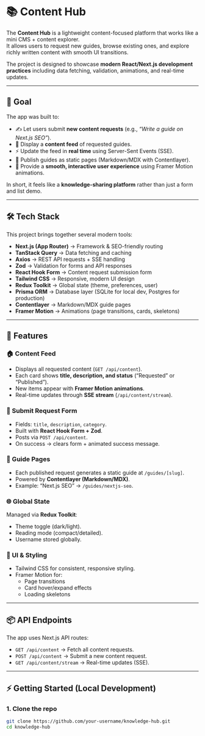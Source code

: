 # 📚 Content Hub

The **Content Hub** is a lightweight content-focused platform that works like a mini CMS + content explorer.  
It allows users to request new guides, browse existing ones, and explore richly written content with smooth UI transitions.  

The project is designed to showcase **modern React/Next.js development practices** including data fetching, validation, animations, and real-time updates.

---

## 🎯 Goal
The app was built to:
- ✍️ Let users submit **new content requests** (e.g., *“Write a guide on Next.js SEO”*).  
- 📰 Display a **content feed** of requested guides.  
- ⚡ Update the feed in **real time** using Server-Sent Events (SSE).  
- 📖 Publish guides as static pages (Markdown/MDX with Contentlayer).  
- 🎨 Provide a **smooth, interactive user experience** using Framer Motion animations.  

In short, it feels like a **knowledge-sharing platform** rather than just a form and list demo.  

---

## 🛠️ Tech Stack
This project brings together several modern tools:

- **Next.js (App Router)** → Framework & SEO-friendly routing  
- **TanStack Query** → Data fetching and caching  
- **Axios** → REST API requests + SSE handling  
- **Zod** → Validation for forms and API responses  
- **React Hook Form** → Content request submission form  
- **Tailwind CSS** → Responsive, modern UI design  
- **Redux Toolkit** → Global state (theme, preferences, user)  
- **Prisma ORM** → Database layer (SQLite for local dev, Postgres for production)  
- **Contentlayer** → Markdown/MDX guide pages  
- **Framer Motion** → Animations (page transitions, cards, skeletons)  

---

## 🚀 Features

### 🏠 Content Feed
- Displays all requested content (`GET /api/content`).  
- Each card shows **title, description, and status** (“Requested” or “Published”).  
- New items appear with **Framer Motion animations**.  
- Real-time updates through **SSE stream** (`/api/content/stream`).  

### 📝 Submit Request Form
- Fields: `title`, `description`, `category`.  
- Built with **React Hook Form + Zod**.  
- Posts via `POST /api/content`.  
- On success → clears form + animated success message.  

### 📖 Guide Pages
- Each published request generates a static guide at `/guides/[slug]`.  
- Powered by **Contentlayer (Markdown/MDX)**.  
- Example: “Next.js SEO” → `/guides/nextjs-seo`.  

### 🌐 Global State
Managed via **Redux Toolkit**:  
- Theme toggle (dark/light).  
- Reading mode (compact/detailed).  
- Username stored globally.  

### 🎨 UI & Styling
- Tailwind CSS for consistent, responsive styling.  
- Framer Motion for:
  - Page transitions  
  - Card hover/expand effects  
  - Loading skeletons  

---

## 📦 API Endpoints
The app uses Next.js API routes:  

- `GET /api/content` → Fetch all content requests.  
- `POST /api/content` → Submit a new content request.  
- `GET /api/content/stream` → Real-time updates (SSE).  

---

## ⚡ Getting Started (Local Development)

### 1. Clone the repo
```bash
git clone https://github.com/your-username/knowledge-hub.git
cd knowledge-hub

